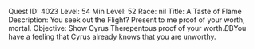 Quest ID: 4023
Level: 54
Min Level: 52
Race: nil
Title: A Taste of Flame
Description: You seek out the Flight? Present to me proof of your worth, mortal.
Objective: Show Cyrus Therepentous proof of your worth.$B$BYou have a feeling that Cyrus already knows that you are unworthy.
